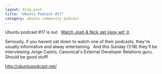 ```yaml
--- 
layout: blog_post
title: "Ubuntu Podcast #17"
category: ubuntu community podcast
---
```

Ubuntu podcast #17 is out.  <a href="http://ubuntupodcast.net">Watch Josh &amp; Nick get jiggy wit' it</a>.

Seriously, if you havent sat down to watch one of their podcasts, they're usually informative and alway entertaining.  And this Sunday (1/18) they'll be interviewing Jorge Castro, Canonical's External Developer Relations guru.  Should be good stuff!

<a href="http://ubuntupodcast.net/">http://ubuntupodcast.net/</a>
